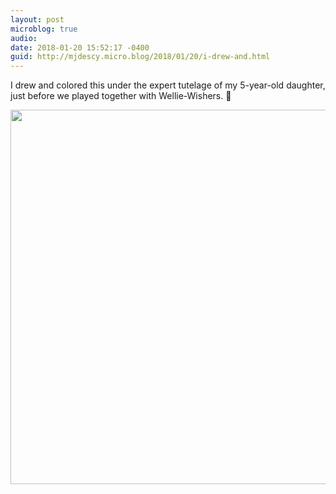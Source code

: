 ```yaml
---
layout: post
microblog: true
audio: 
date: 2018-01-20 15:52:17 -0400
guid: http://mjdescy.micro.blog/2018/01/20/i-drew-and.html
---
```

I drew and colored this under the expert tutelage of my 5-year-old daughter, just before we played together with Wellie-Wishers. 🎨

<img src="http://mjdescy.micro.blog/uploads/2018/ce86c63be4.jpg" width="600" height="599" />
